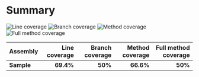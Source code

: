 # Summary

![Line coverage](https://img.shields.io/badge/lines-69.4%25-C10909) ![Branch coverage](https://img.shields.io/badge/branches-50%25-C10909) ![Method coverage](https://img.shields.io/badge/methods-66.6%25-C10909) ![Full method coverage](https://img.shields.io/badge/methods-50%25-C10909)

|**Assembly**|**Line coverage**|**Branch coverage**|**Method coverage**|**Full method coverage**|
|:---|---:|---:|---:|---:|
|**Sample**|**69.4%**|**50%**|**66.6%**|**50%**|
